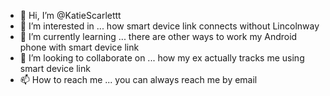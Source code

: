 - 👋 Hi, I’m @KatieScarlettt
- 👀 I’m interested in ... how smart device link connects without Lincolnway
- 🌱 I’m currently learning ... there are other ways to work my Android phone with smart device link
- 💞️ I’m looking to collaborate on ... how my ex actually tracks me using smart device link
- 📫 How to reach me ... you can always reach me by email

<!---
KatieScarlettt/KatieScarlettt is a ✨ special ✨ repository because its `README.md` (this file) appears on your GitHub profile.
You can click the Preview link to take a look at your changes.
--->
